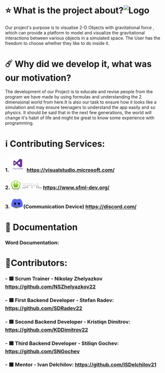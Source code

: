  # ⭐ **What is the project about?**![Logo](https://github.com/codingburgas/2324-space-sprint-project-spaceastra/assets/132429905/069742fe-be52-425e-a23e-85176f3f1031)
Our project's purpose is to visualise 2-D Objects with gravitational force , which can provide a platform to model and visualize the gravitational interactions between various objects in a simulated space. The User has the freedom to choose whether they like to do inside it.
# ☄️ **Why did we develop it, what was our motivation?**
The development of our Project is to educate and revise people from the program we have made by using formulas and understanding the 2 dimensional world from here.It is also our task to ensure how it looks like a simulation and may ensure teenagers to understand the app easily and so physics. It should be said that in the next few generations, the world will change it's habit of life and might be great to know some experience with programming.
 # ℹ️ **Contributing Services:**
 ### 1. <img src='Additional Files/Pictures/VSlogo.png' width='50' position='center'> https://visualstudio.microsoft.com/
 ### 2. <img src='Additional Files/Pictures/SFML Logo.png' width='100' position='center'> https://www.sfml-dev.org/ 
 ### 3. <img src='Additional Files/Pictures/DiscordLogo.png' width='40' position='center'>(Communication Device) https://discord.com/
 # 📄 Documentation
### Word Documentation:
# :crown:Contributors:
### - 🟥 Scrum Trainer - Nikolay Zhelyazkov https://github.com/NSZhelyazkov22
### - 🟥 First Backend Developer - Stefan Radev: https://github.com/SDRadev22
### - 🟥 Second Backend Developer - Kristiqn Dimitrov: https://github.com/KDDimitrov22
### - 🟩 Third Backend Developer - Stiliqn Gochev: https://github.com/SNGochev
### - ⬛ Mentor - Ivan Delchilov: https://github.com/ISDelchilov21
